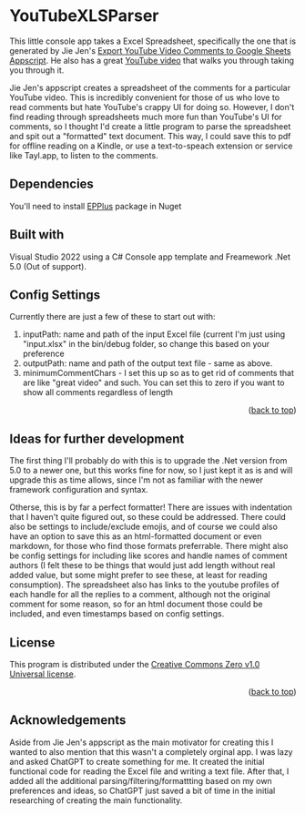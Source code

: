 # YouTubeXLSParser <a name="readme-top"></a>

This little console app takes a Excel Spreadsheet, specifically the one that is generated by Jie Jen's [Export YouTube Video Comments to Google Sheets Appscript](https://learndataanalysis.org/source-code-export-youtube-video-comments-to-google-sheets-appscript/). He also has a great [YouTube video](https://youtu.be/A_i8aXsyQec) that walks you through taking you through it.

Jie Jen's appscript creates a spreadsheet of the comments for a particular YouTube video. This is incredibly convenient for those of us who love to read comments but hate YouTube's crappy UI for doing so. However, I don't find reading through spreadsheets much more fun than YouTube's UI for comments, so I thought I'd create a little program to parse the spreadsheet and spit out a "formatted" text document. This way, I could save this to pdf for offline reading on a Kindle, or use a text-to-speach extension or service like Tayl.app, to listen to the comments.

## Dependencies

You'll need to install [EPPlus](https://epplussoftware.com) package in Nuget

## Built with

Visual Studio 2022 using a C# Console app template and Freamework .Net 5.0 (Out of support).

## Config Settings

Currently there are just a few of these to start out with:

1. inputPath: name and path of the input Excel file (current I'm just using "input.xlsx" in the bin/debug folder, so change this based on your preference
2. outputPath: name and path of the output text file - same as above.
3. minimumCommentChars - I set this up so as to get rid of comments that are like "great video" and such. You can set this to zero if you want to show all comments regardless of length

<p align="right">(<a href="#readme-top">back to top</a>)</p>

## Ideas for further development

The first thing I'll probably do with this is to upgrade the .Net version from 5.0 to a newer one, but this works fine for now, so I just kept it as is and will upgrade this as time allows, since I'm not as familiar with the newer framework configuration and syntax.

Otherse, this is by far a perfect formatter! There are issues with indentation that I haven't quite figured out, so these could be addressed. There could also be settings to include/exclude emojis, and of course we could also have an option to save this as an html-formatted document or even markdown, for those who find those formats preferrable. There might also be config settings for including like scores and handle names of comment authors (I felt these to be things that would just add length without real added value, but some might prefer to see these, at least for reading consumption). The spreadsheet also has links to the youtube profiles of each handle for all the replies to a comment, although not the original comment for some reason, so for an html document those could be included, and even timestamps based on config settings.

## License

This program is distributed under the [Creative Commons Zero v1.0 Universal license](https://github.com/dvdmon/YouTubeXLSParser/blob/master/LICENSE.txt).

<p align="right">(<a href="#readme-top">back to top</a>)</p>

## Acknowledgements

Aside from Jie Jen's appscript as the main motivator for creating this I wanted to also mention that this wasn't a completely orginal app. I was lazy and asked ChatGPT to create something for me. It created the initial functional code for reading the Excel file and writing a text file. After that, I added all the additional parsing/filtering/formattting based on my own preferences and ideas, so ChatGPT just saved a bit of time in the initial researching of creating the main functionality.
